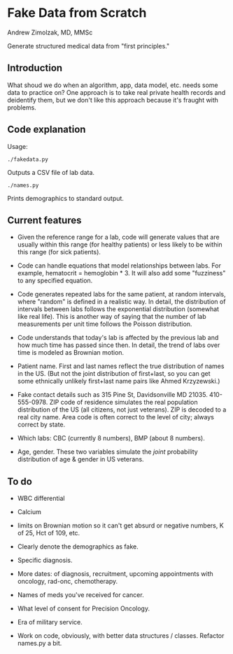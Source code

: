 Fake Data from Scratch
========================

Andrew Zimolzak, MD, MMSc

Generate structured medical data from "first principles."

Introduction
--------

What shoud we do when an algorithm, app, data model, etc. needs some
data to practice on? One approach is to take real private health
records and deidentify them, but we don't like this approach because
it's fraught with problems.

Code explanation
---------

Usage:

    ./fakedata.py

Outputs a CSV file of lab data.

    ./names.py

Prints demographics to standard output.

Current features
--------
* Given the reference range for a lab, code will generate values that
  are usually within this range (for healthy patients) or less likely
  to be within this range (for sick patients).

* Code can handle equations that model relationships between labs. For
  example, hematocrit = hemoglobin * 3. It will also add some
  "fuzziness" to any specified equation.

* Code generates repeated labs for the same patient, at random
  intervals, where "random" is defined in a realistic way. In detail,
  the distribution of intervals between labs follows the exponential
  distribution (somewhat like real life). This is another way of
  saying that the number of lab measurements per unit time follows the
  Poisson distribution.

* Code understands that today's lab is affected by the previous lab
  and how much time has passed since then. In detail, the trend of
  labs over time is modeled as Brownian motion.

* Patient name. First and last names reflect the true distribution of
  names in the US. (But not the joint distribution of first+last, so
  you can get some ethnically unlikely first+last name pairs like
  Ahmed Krzyzewski.)

* Fake contact details such as 315 Pine St, Davidsonville MD 21035.
  410-555-0978. ZIP code of residence simulates the real population
  distribution of the US (all citizens, not just veterans). ZIP is
  decoded to a real city name. Area code is often correct to the level
  of city; always correct by state.

* Which labs: CBC (currently 8 numbers), BMP (about 8 numbers).

* Age, gender. These two variables simulate the *joint* probability
  distribution of age & gender in US veterans.

To do
--------

* WBC differential

* Calcium

* limits on Brownian motion so it can't get absurd or negative
  numbers, K of 25, Hct of 109, etc.

* Clearly denote the demographics as fake.

* Specific diagnosis.

* More dates: of diagnosis, recruitment, upcoming appointments with
  oncology, rad-onc, chemotherapy.

* Names of meds you've received for cancer.

* What level of consent for Precision Oncology.

* Era of military service.

* Work on code, obviously, with better data structures / classes.
  Refactor names.py a bit.
